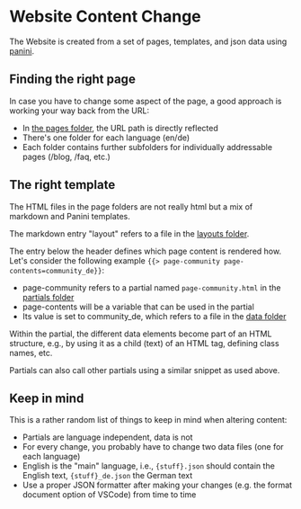 # Website Content Change

The Website is created from a set of pages, templates, and json data using [panini](https://github.com/foundation/panini).

## Finding the right page

In case you have to change some aspect of the page, a good approach is working your way back from the URL:

* In [the pages folder](../src/pages/), the URL path is directly reflected
* There's one folder for each language (en/de)
* Each folder contains further subfolders for individually addressable pages (/blog, /faq, etc.)

## The right template

The HTML files in the page folders are not really html but a mix of markdown and Panini templates.

The markdown entry "layout" refers to a file in the [layouts folder](../src/layouts/).

The entry below the header defines which page content is rendered how.
Let's consider the following example `{{> page-community page-contents=community_de}}`:

* page-community refers to a partial named `page-community.html` in the [partials folder](../src/partials/)
* page-contents will be a variable that can be used in the partial
* Its value is set to community_de, which refers to a file in the [data folder](../src/data/)

Within the partial, the different data elements become part of an HTML structure, e.g., by using it as a child (text) of an HTML tag, defining class names, etc.

Partials can also call other partials using a similar snippet as used above.

## Keep in mind

This is a rather random list of things to keep in mind when altering content:

* Partials are language independent, data is not
* For every change, you probably have to change two data files (one for each language)
* English is the "main" language, i.e., `{stuff}.json` should contain the English text, `{stuff}_de.json` the German text
* Use a proper JSON formatter after making your changes (e.g. the format document option of VSCode) from time to time
